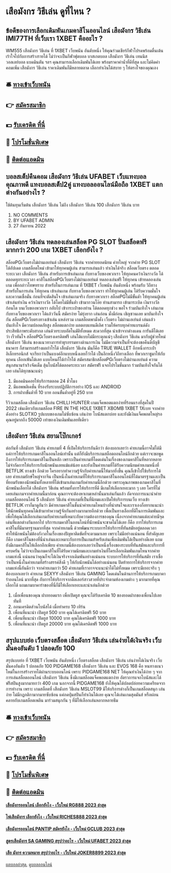 # เสือมังกร วิธีเล่น ดูที่ไหน ?
## ข้อดีของการเลือกเดิมพันเกมคาสิโนออนไลน์ เสือมังกร วิธีเล่น IMI77TH ที่เว็บเรา 1XBET คืออะไร ?
WM555 เสือมังกร วิธีเล่น ที่ 1XBET เว็บพนัน อันดับหนึ่ง ให้คุณร่วมเชียร์กีฬาโปรดพร้อมตื่นเต้นเร้าใจไปกับการสร้างรายได้ ไม่ว่าจะเป็นกีฬาฟุตบอล บาสเกตบอล เสือมังกร วิธีเล่น เทนนิส วอลเลย์บอล แบดมินตัน ฯลฯ คุณสามารถเลือกเดิมพันได้เลย พร้อมราคาค่าน้ำที่ดีที่สุด และไม่คิดค่าคอมเพิ่ม เสือมังกร วิธีเล่น ราคาเดิมพันก็มีหลายตลาด เลือกทำเงินได้สบาย ๆ ให้ตรงใจของคุณเอง

## 🛎 [ทางเข้าเว็บพนัน](https://bit.ly/3SdLNi2)
## 👉 [สมัครสมาชิก](https://bit.ly/3SdLNi2)
## 💵 [รับเครดิต ที่นี่](https://bit.ly/3dyRKHj)
## 👑 [โปรโมชั่นพิเศษ](https://bit.ly/3dyRKHj)
## 📱 [ติดต่อแอดมิน](https://bit.ly/3dyRKHj)

## บอลสเต็ปคืนคอม เสือมังกร วิธีเล่น UFABET เว็บแทงบอล คุณภาพดี แทงบอลสเต็ป2คู่ แทงบอลออนไลน์มือถือ 1XBET แตกต่างกันอย่างไร ?
ใช้ต้นทุนเริ่มต้น เสือมังกร วิธีเล่น ไม่ถึง เสือมังกร วิธีเล่น 100 เสือมังกร วิธีเล่น บาท
1. NO COMMENTS
2. BY UFABET ADMIN
3. 27 กันยายน 2022

## เสือมังกร วิธีเล่น ทดลองเล่นสล็อต PG SLOT ปั่นสล็อตฟรี มากกว่า 200 เกม 1XBET เลือกยังไง ?
สล็อตPGเว็บตรงไม่ผ่านเอเย่นต์ เสือมังกร วิธีเล่น จากค่ายยอดนิยม ค่ายใหญ่ จากค่าย PG SLOT ได้อัปเดต เกมสล็อตใหม่ เข้ามาให้ทุกคนผู้เล่น สามารถเล่นแล้ว ทำเงินได้จริง สล็อตเว็บตรง ตลอดระยะเวลา เสือมังกร วิธีเล่น สำหรับการเข้าเล่นเกม กับทางเว็บของพวกเรา ให้ทุกคนคว้าเงินรางวัล ได้ตลอดทุกระยะเวลา คาสิโนสล็อตPGเว็บตรงไม่ผ่านเอเย่นต์ ทดลองเล่นฟรี ให้ทุกคน เข้าทดลองเล่นเกม เพื่อกล่าวโทษทราบ สำหรับในการเล่นเกม ที่ 1XBET เว็บพนัน อันดับหนึ่ง พร้อมรับ วิถีทาง สำหรับในการเล่น ให้ทุกคน เข้าเล่นเกม กับทางเว็บของพวกเรา ทำให้ทุกคนผู้เล่น ได้รับความมั่นใจและความเชื่อมั่น ก่อนที่จะตัดสินใจ เข้าเล่นเกมจริง กับทางพวกเรา สล็อตPGไม่มีขั้นต่ำ ให้ทุกคนผู้เล่น เข้าเล่นทำเงิน คว้าเงินรางวัล ได้โดยไม่มีขั้นต่ำ เข้ามากวนโอ๊ย ท่านสามารถ เข้ามาระเบิด เงินรางวัล ก้อนโต บนเว็บของพวกเรา กลับไป เข้ากระเป๋าของท่าน ได้ตลอดทุกช่วง พอใจ ร่วมบันเทิงใจ เล่นเกม กับทางเว็บของพวกเรา ได้แล้ววันนี้ สมัครง่าย ไม่ยุ่งยาก เล่นก่อน มั่งมีก่อน เชิญชวนเลย มาบันเทิงใจกัน
สล็อตPGเว็บตรงทางเข้าเล่น แหล่งรวม เกมสล็อตพามั่งคั่ง เว็บตรง ไม่ผ่านเอเย่นต์ เล่นแล้วบันเทิงใจ มีความปลอดภัยสูง สล็อตแตกง่าย ผลตอบแทนดีเลิศ รวมให้ครบทุกค่ายแบรนด์ดัง ประสิทธิภาพระดับสากล เล่นด้วยระบบอัตโนมัติทั้งหมด สะดวกที่สุด นำเข้าจากต่างแดน การันตีได้เลยว่า เร็วทันใจ สล็อตPGเว็บตรงเครดิตฟรี เล่นได้แบบไม่มีกระตุกแน่ๆ เสือมังกร วิธีเล่น มากับผู้ช่วยใหม่ เสือมังกร วิธีเล่น ของแนวทางการทำธุรกรรมทางด้านการเงิน ไม่มีความจำเป็นที่จะต้องขอคืนดีบัญชีธนาคาร ก็สามารถสร้างผลกำไรได้ เสือมังกร วิธีเล่น มันก็คือ TRUE WALLET อีกหนึ่งกระเป๋าอิเล็กทรอนิกส์ จะเรียกว่าเป็นแบงค์อีกแบบหนึ่งเลยก็ว่าได้ เป็นอีกหนึ่งวิถีทางเลือก ที่พวกเราชูมาให้กับทุกคน เลือกเฟ้นได้เลย แบบไหนก็ได้กำไรได้ สมัครสมาชิกสล็อตPGเว็บตรงไม่ผ่านเอเย่นต์ ความสนุกสนานร่าเริงจัดเต็ม ลุ้นโบนัสได้ตลอดระยะเวลา สมัครฟรี แจกโปรโมชั่นมาก ร่วมบันเทิงใจกันได้เลย เล่นได้ทุกขณะแน่ๆ
1. มีแอดมินคอยให้บริการตลอด 24 ชั่วโมง
2. มีแอพพลิเคชั่น ที่รองรับระบบปฏิบัติการอย่าง IOS และ ANDROID
3. การฝากขั้นต่ำที่ 10 บาท ถอนขั้นต่ำอยู่ที่ 250 บาท

รีวิวเกมสล็อต เสือมังกร วิธีเล่น CHILLI HUNTER เกมแจ็คพอตแตกง่ายที่ร้อนแรงที่สุดในปี 2022 เช่นเดียวกับเกมสล็อต FIRE IN THE HOLE 1XBET XBOMB 1XBET 1Xเบท จากค่ายดังอย่าง SLOTXO รูปแบบของเกมไม่ซับซ้อน เล่นง่าย โบนัสแตกบ่อย และยังมีเงินแจ็คพอตใหญ่รอคุณอยู่มากถึง 50000 เท่าของเงินเดิมพันเลยทีเดียว

## เสือมังกร วิธีเล่น สยามโป๊กเกอร์
ต่อกันที่ เสือมังกร วิธีเล่น ค่ายเกมที่ 4 ที่เปิดให้บริการกันดีกว่า ต้องบอกเลยว่า ค่ายเกมนี้อาจไม่ได้มีแค่การให้บริการเกมคาสิโนออนไลน์เท่านั้น แต่ก็ยังมีบริการเกมสล็อตออนไลน์อีกด้วย แต่เราจะขอพูดถึงการให้บริการเกมคาสิโนเป็นหลัก เพราะเป็นค่ายเกมที่โดดเด่นในเรื่องของเกมคาสิโนที่หลากหลาย ไม่จำกัดการให้บริการกับนักพนันเลยแม้แต่น้อย และยังเป็นค่ายเกมที่ได้รับความนิยมค่ายเกมหนึ่งที่ BETFLIK ทางเข้า อีกด้วย ใครอยากทำความรู้จักกับค่ายเกมนี้ให้มากยิ่งขึ้น คุณก็เข้าไปใช้บริการได้เลย
ค่ายเกมยักษ์ใหญ่จากจีน เป็นหนึ่งในค่ายเกมที่ให้บริการเกมคาสิโนออนไลน์ที่ได้มาตรฐานและเป็นที่ยอมรับของนักพนันทั้งหลายที่ได้เข้ามาเล่นเกมกับค่ายเกมนี้อีกด้วย เพราะคุณภาพของเกมคาสิโนที่นักพนันเลือกได้ เสือมังกร วิธีเล่น พร้อมทั้งการให้บริการที่ดี มีเกมให้เลือกเยอะมาก ๆ เลย ใครที่ไม่เคยเล่นเกมจากค่ายเกมนี้มาก่อน คุณอาจจะต้องหาเกมเหล่านั้นมาเล่นกันแล้ว
ถัดจากการแนะนำค่ายเกมสล็อตออนไลน์ 5 เสือมังกร วิธีเล่น ค่ายเกมที่เป็นที่นิยมและเปิดให้บริการบนเว็บ ทางเข้า BETFLIK เราก็มาดูกันว่า มีค่ายเกมคาสิโนชั้นนำค่ายเกมไหนบ้างที่น่าสนใจและเราเองก็อยากแนะนำให้นักพนันทุกคนได้เข้ามาทำความรู้จักกันอย่างมากมายอีกด้วย เพื่อเป็นทางเลือกที่ดีในการเดิมพันและเพื่อให้คุณได้เลือกเล่นเกมกับค่ายเกมที่เหมาะกับความต้องการของคุณ เนื่องจากค่ายเกมแต่ละค่ายมีจุดเด่นที่แตกต่างกันออกไป
บริการเกมคาสิโนออนไลน์ที่นักพนันจะขาดไม่ได้เลย ก็คือ การให้บริการเกมคาสิโนที่มีมาตรฐานมากที่สุด จากค่ายเกมนี้ ด้วยพัฒนาระบบการให้บริการที่ทันสมัยอยู่ตลอดเวลา ทำให้นักพนันไม่ต้องกังวลในเรื่องของปัญหาติดขัดที่จะตามมาเลย เพราะไม่มีอย่างแน่นอน ที่สำคัญเลยก็คือ เกมคาสิโนของที่นี่น่าเล่นและเหมาะกับการเป็นเกมสำหรับเล่นเพื่อเดิมพันได้เป็นอย่างดีเลย แถมยังมีเกมคาสิโนให้เลือกอีกเพียบ
ค่ายเกมนี้ต้องบอกเลยว่าเป็นหนึ่งเรื่องของระบบที่ทันสมัยและบริการที่ครบครัน ไม่ว่าจะเป็นเกมคาสิโนที่ได้รับความนิยมและเกมทำเงินที่ใครเลือกเดิมพันเกมไหนจากค่ายเกมแห่งนี้ แน่นอนว่าคุณก็จะได้เงินจริงจากเดิมพันอย่างแน่นอน ระบบการให้บริการที่ทันสมัย เราเชื่อว่าเป็นหนึ่งในค่ายเกมที่สร้างสรรค์สิ่งดี ๆ ให้กับนักพนันได้อย่างแน่นอน
ปิดท้ายการให้บริการจากค่ายเกมแห่งนี้กันดีกว่า จากค่ายเกมกว่า 50 ค่ายเกมที่เราอาจจะแนะนำได้ไม่ทั้งหมด เพราะมีเยอะจริง ๆ ต้องบอกเลยว่า ค่ายเกม SEXYY เสือมังกร วิธีเล่น GAMING โดดเด่นในด้านการให้บริการเกมบาคาร่าออนไลน์ มากที่สุด กับการให้บริการจากดีลเลอร์สาวสวยที่ประจำตามห้องเกมต่าง ๆ มากมายที่คุณเลือกได้ แถมเกมบาคาร่าของที่นี่ก็มีให้เลือกเยอะและน่าเล่นอีกด้วย
1. เมื่อเพื่อนของคุณ ฝากยอดแรก เพื่อเปิดยูส คุณจะได้รับเครดิต 10 ของยอดฝากของเพื่อนไปเลยทันที
2. ถอนเครดิตส่วนโบนัสได้ เมื่อทำครบ 10 เทิร์น
3. เพื่อนที่แนะนำ เปิดยูส 500 บาท คุณได้เครดิตฟรี 50 บาท
4. เพื่อนที่แนะนำ เปิดยูส 10000 บาท คุณได้เครดิตฟรี 1000 บาท
5. เพื่อนที่แนะนำ เปิดยูส 20000 บาท คุณได้เครดิตฟรี 1000 บาท

## สรุปแบบย่อ เว็บตรงสล็อต เสือมังกร วิธีเล่น เล่นง่ายได้เงินจริง เว็บมั่นคงอันดับ 1 ปลอดภัย 100
สรุปแบบย่อ ที่ 1XBET เว็บพนัน อันดับหนึ่ง เว็บตรงสล็อต เสือมังกร วิธีเล่น เล่นง่ายได้เงินจริง เว็บมั่นคงอันดับ 1 ปลอดภัย 100 PIDGAME168 เสือมังกร วิธีเล่น และ EVOS 168 คือ หนทางแนวใหม่ในการสร้างรายได้ผ่านระบบออนไลน์ เพราะ PIDGAME168 NET ให้คุณทำเงินได้ง่าย ๆ จากการเล่นสล็อตออนไลน์ เสือมังกร วิธีเล่น ซึ่งมีเกมสล็อตแจ็คพอตแตกง่าย อัตราการแจกโบนัสและได้ฟรีสปินสูงมากมายกว่า 400 เกม นอกจากนี้ PIDGAME168 ยังให้คุณได้ปลดปล่อยความเครียดจากการทำงาน เพราะ เกมสล็อตที่ เสือมังกร วิธีเล่น MSLOT99 มีให้บริการต่างก็เป็นเกมสล็อตสนุก เล่นง่าย ไม่มีกฎกติกามากมายซับซ้อน แค่กดปุ่มสปินก็ทำเงินได้เลย คุณจะได้เล่นเกมสุดมันส์ หรือผ่อนคลายกับเกมสล็อตเพลิน มาร่วมสนุกกัน ๆ ที่มีให้เลือกเล่นหลากหลายธีม

## 🛎 [ทางเข้าเว็บพนัน](https://bit.ly/3SdLNi2)
## 👉 [สมัครสมาชิก](https://bit.ly/3SdLNi2)
## 💵 [รับเครดิต ที่นี่](https://bit.ly/3dyRKHj)
## 👑 [โปรโมชั่นพิเศษ](https://bit.ly/3dyRKHj)
## 📱 [ติดต่อแอดมิน](https://bit.ly/3dyRKHj)

#### [เสือมังกรออนไลน์ เลือกยังไง - เว็บใหม่ RG888 2023 ล่าสุด](https://atom.io/themes/เสือมังกรออนไลน์%20เลือกยังไง%20-%20เว็บใหม่%20rg888%202023%20ล่าสุด)
#### [ไพ่เสือมังกร เลือกยังไง - เว็บใหม่ RICHES888 2023 ล่าสุด](https://atom.io/themes/ไพ่เสือมังกร%20เลือกยังไง%20-%20เว็บใหม่%20riches888%202023%20ล่าสุด)
#### [เสือมังกรออนไลน์ PANTIP สมัครยังไง - เว็บใหม่ GCLUB 2023 ล่าสุด](https://atom.io/themes/เสือมังกรออนไลน์%20pantip%20สมัครยังไง%20-%20เว็บใหม่%20gclub%202023%20ล่าสุด)
#### [สูตรเสือมังกร SA GAMING สรุปว่าอะไร - เว็บใหม่ UFABET 2023 ล่าสุด](https://atom.io/themes/สูตรเสือมังกร%20sa%20gaming%20สรุปว่าอะไร%20-%20เว็บใหม่%20ufabet%202023%20ล่าสุด)
#### [เสือ มังกร ความหมาย สรุปว่าอะไร - เว็บใหม่ JOKER8899 2023 ล่าสุด](https://atom.io/themes/เสือ%20มังกร%20ความหมาย%20สรุปว่าอะไร%20-%20เว็บใหม่%20joker8899%202023%20ล่าสุด)

[ผลบอลล่าสุด](https://siamsport.tv "ผลบอลล่าสุด"), [ดูบอลออนไลน์](https://siamsport.tv/ดูบอลสด "ดูบอลออนไลน์")